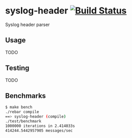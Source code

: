 syslog-header [![Build Status](https://travis-ci.org/camshaft/syslog-header.png)](https://travis-ci.org/camshaft/syslog-header)
=============

Syslog header parser

Usage
-----

TODO

Testing
-------

TODO

Benchmarks
----------

```sh
$ make bench
./rebar compile
==> syslog-header (compile)
./test/benchmark
1000000 iterations in 2.414033s
414244.5442957905 messages/sec

```
